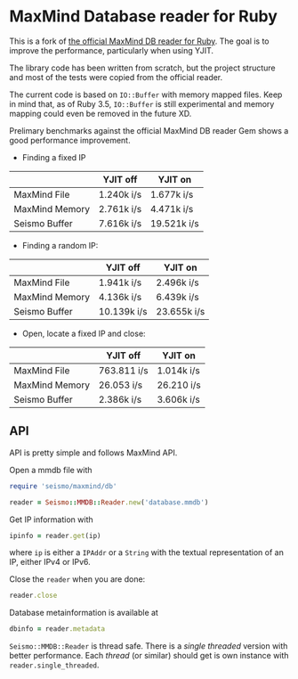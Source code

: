 MaxMind Database reader for Ruby
======================================================================

This is a fork of [the official MaxMind DB reader for Ruby](
https://github.com/maxmind/MaxMind-DB-Reader-ruby).
The goal is to improve the performance, particularly when using YJIT.

The library code has been written from scratch,
but the project structure and most of the tests were copied from the official
reader.

The current code is based on `IO::Buffer` with memory mapped files.
Keep in mind that, as of Ruby 3.5, `IO::Buffer` is still experimental
and memory mapping could even be removed in the future XD.

Prelimary benchmarks against the official MaxMind DB reader Gem shows
a good performance improvement.

- Finding a fixed IP

| | YJIT off | YJIT on |
|-|-|-|
|MaxMind File  | 1.240k i/s | 1.677k i/s |
|MaxMind Memory| 2.761k i/s | 4.471k i/s |
|Seismo Buffer | 7.616k i/s | 19.521k i/s |

- Finding a random IP:

| | YJIT off | YJIT on |
|-|-|-|
|MaxMind File  |  1.941k i/s |  2.496k i/s |
|MaxMind Memory|  4.136k i/s |  6.439k i/s |
|Seismo Buffer | 10.139k i/s | 23.655k i/s |

- Open, locate a fixed IP and close:

| | YJIT off | YJIT on |
|-|-|-|
|MaxMind File  | 763.811 i/s | 1.014k i/s |
|MaxMind Memory|  26.053 i/s | 26.210 i/s |
|Seismo Buffer |  2.386k i/s | 3.606k i/s |


API
----------------------------------------------------------------------

API is pretty simple and follows MaxMind API.

Open a mmdb file with
```ruby
require 'seismo/maxmind/db'

reader = Seismo::MMDB::Reader.new('database.mmdb')
```
Get IP information with
```ruby
ipinfo = reader.get(ip)
```
where `ip` is either a `IPAddr` or a `String` with the textual representation
of an IP, either IPv4 or IPv6.

Close the `reader` when you are done:
```ruby
reader.close
```

Database metainformation is available at
```ruby
dbinfo = reader.metadata
```

`Seismo::MMDB::Reader` is thread safe.
There is a *single threaded* version with better performance.
Each *thread* (or similar) should get is own instance with 
`reader.single_threaded`.
